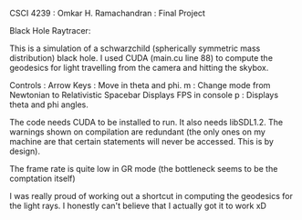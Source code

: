 CSCI 4239 : Omkar H. Ramachandran : Final Project

Black Hole Raytracer:

This is a simulation of a schwarzchild (spherically symmetric mass distribution) black hole. I used CUDA (main.cu line 88) to compute the geodesics for light travelling from the camera and hitting the skybox.

Controls : 
Arrow Keys : Move in theta and phi.
m : Change mode from Newtonian to Relativistic
Spacebar Displays FPS in console
p : Displays theta and phi angles.


The code needs CUDA to be installed to run. It also needs libSDL1.2.
The warnings shown on compilation are redundant (the only ones on my machine are that certain statements will never be accessed. This is by design).

The frame rate is quite low in GR mode (the bottleneck seems to be the comptation itself)

I was really proud of working out a shortcut in computing the geodesics for the light rays. I honestly can't believe that I actually got it to work xD
